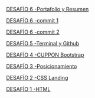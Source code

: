 
<a href="https://awalzerk.github.io/PORT-Colab" target="_blank" rel="noopener noreferrer">DESAFÍO 6 -Portafolio y Resumen</a>

<a href="https://github.com/awalzerk/Panaderia-Emilia" target="_blank" rel="noopener noreferrer">DESAFÍO 6 -commit 1</a>

<a href="https://github.com/awalzerk/clase_css" target="_blank" rel="noopener noreferrer">DESAFÍO 6 -commit 2</a>

<a href="https://github.com/awalzerk/fdsw-github" target="_blank" rel="noopener noreferrer">DESAFÍO 5 -Terminal y Github</a>

<a href="https://github.com/awalzerk/CUPPON-bootstrap" target="_blank" rel="noopener noreferrer">DESAFÍO 4 -CUPPON Bootstrap</a>

<a href="https://github.com/awalzerk/POSICIONAMIENTO-desafio3" target="_blank" rel="noopener noreferrer">DESAFÍO 3 -Posicionamiento</a>

<a href="https://github.com/awalzerk/CSS-landing" target="_blank" rel="noopener noreferrer">DESAFÍO 2 -CSS Landing</a>

<a href="https://github.com/awalzerk/CV-arq" target="_blank" rel="noopener noreferrer">DESAFÍO 1 -HTML</a>
